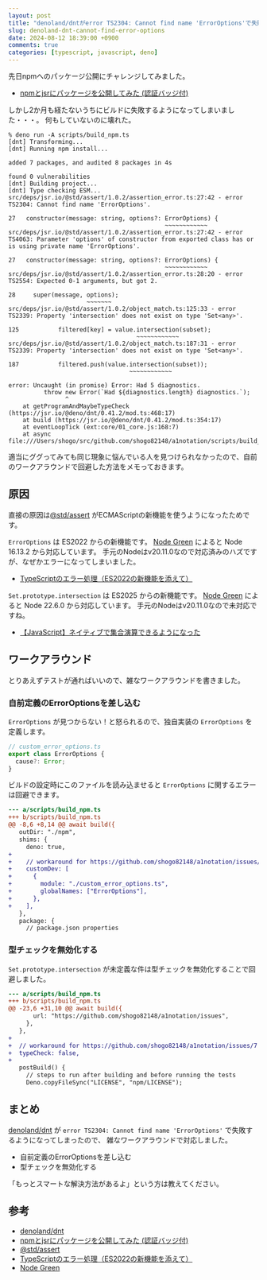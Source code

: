 ```yaml
---
layout: post
title: "denoland/dntがerror TS2304: Cannot find name 'ErrorOptions'で失敗する"
slug: denoland-dnt-cannot-find-error-options
date: 2024-08-12 18:39:00 +0900
comments: true
categories: [typescript, javascript, deno]
---
```


先日npmへのパッケージ公開にチャレンジしてみました。

- [npmとjsrにパッケージを公開してみた (認証バッジ付) ](https://shogo82148.github.io/blog/2024/06/23/2024-06-23-publish-to-npm-and-jsr/)

しかし2か月も経たないうちにビルドに失敗するようになってしまいました・・・。
何もしていないのに壊れた。

```plain
% deno run -A scripts/build_npm.ts
[dnt] Transforming...
[dnt] Running npm install...

added 7 packages, and audited 8 packages in 4s

found 0 vulnerabilities
[dnt] Building project...
[dnt] Type checking ESM...
src/deps/jsr.io/@std/assert/1.0.2/assertion_error.ts:27:42 - error TS2304: Cannot find name 'ErrorOptions'.

27   constructor(message: string, options?: ErrorOptions) {
                                            ~~~~~~~~~~~~
src/deps/jsr.io/@std/assert/1.0.2/assertion_error.ts:27:42 - error TS4063: Parameter 'options' of constructor from exported class has or is using private name 'ErrorOptions'.

27   constructor(message: string, options?: ErrorOptions) {
                                            ~~~~~~~~~~~~
src/deps/jsr.io/@std/assert/1.0.2/assertion_error.ts:28:20 - error TS2554: Expected 0-1 arguments, but got 2.

28     super(message, options);
                      ~~~~~~~
src/deps/jsr.io/@std/assert/1.0.2/object_match.ts:125:33 - error TS2339: Property 'intersection' does not exist on type 'Set<any>'.

125           filtered[key] = value.intersection(subset);
                                    ~~~~~~~~~~~~
src/deps/jsr.io/@std/assert/1.0.2/object_match.ts:187:31 - error TS2339: Property 'intersection' does not exist on type 'Set<any>'.

187           filtered.push(value.intersection(subset));
                                  ~~~~~~~~~~~~

error: Uncaught (in promise) Error: Had 5 diagnostics.
          throw new Error(`Had ${diagnostics.length} diagnostics.`);
                ^
    at getProgramAndMaybeTypeCheck (https://jsr.io/@deno/dnt/0.41.2/mod.ts:468:17)
    at build (https://jsr.io/@deno/dnt/0.41.2/mod.ts:354:17)
    at eventLoopTick (ext:core/01_core.js:168:7)
    at async file:///Users/shogo/src/github.com/shogo82148/a1notation/scripts/build_npm.ts:6:1
```

適当にググってみても同じ現象に悩んでいる人を見つけられなかったので、自前のワークアラウンドで回避した方法をメモっておきます。

## 原因

直接の原因は[@std/assert](https://jsr.io/@std/assert) がECMAScriptの新機能を使うようになったためです。

`ErrorOptions` は ES2022 からの新機能です。
[Node Green](https://node.green/) によると Node 16.13.2 から対応しています。
手元のNodeはv20.11.0なので対応済みのハズですが、なぜかエラーになってしまいました。

- [TypeScriptのエラー処理（ES2022の新機能を添えて）](https://speakerdeck.com/akeno/typescriptfalseerachu-li-es2022falsexin-ji-neng-wotian-ete)

`Set.prototype.intersection` は ES2025 からの新機能です。
[Node Green](https://node.green/) によると Node 22.6.0 から対応しています。
手元のNodeはv20.11.0なので未対応ですね。

- [【JavaScript】ネイティブで集合演算できるようになった](https://qiita.com/rana_kualu/items/444cbac3a2ca26152d7a)

## ワークアラウンド

とりあえずテストが通ればいいので、雑なワークアラウンドを書きました。

### 自前定義のErrorOptionsを差し込む

`ErrorOptions` が見つからない！と怒られるので、独自実装の `ErrorOptions` を定義します。

```typescript
// custom_error_options.ts
export class ErrorOptions {
  cause?: Error;
}
```

ビルドの設定時にこのファイルを読み込ませると `ErrorOptions` に関するエラーは回避できます。

```diff
--- a/scripts/build_npm.ts
+++ b/scripts/build_npm.ts
@@ -8,6 +8,14 @@ await build({
   outDir: "./npm",
   shims: {
     deno: true,
+
+    // workaround for https://github.com/shogo82148/a1notation/issues/7
+    customDev: [
+      {
+        module: "./custom_error_options.ts",
+        globalNames: ["ErrorOptions"],
+      },
+    ],
   },
   package: {
     // package.json properties
```

### 型チェックを無効化する

`Set.prototype.intersection` が未定義な件は型チェックを無効化することで回避しました。

```diff
--- a/scripts/build_npm.ts
+++ b/scripts/build_npm.ts
@@ -23,6 +31,10 @@ await build({
       url: "https://github.com/shogo82148/a1notation/issues",
     },
   },
+
+  // workaround for https://github.com/shogo82148/a1notation/issues/7
+  typeCheck: false,
+
   postBuild() {
     // steps to run after building and before running the tests
     Deno.copyFileSync("LICENSE", "npm/LICENSE");
```

## まとめ

[denoland/dnt](https://github.com/denoland/dnt) が `error TS2304: Cannot find name 'ErrorOptions'` で失敗するようになってしまったので、
雑なワークアラウンドで対応しました。

- 自前定義のErrorOptionsを差し込む
- 型チェックを無効化する

「もっとスマートな解決方法があるよ」という方は教えてください。

## 参考

- [denoland/dnt](https://github.com/denoland/dnt)
- [npmとjsrにパッケージを公開してみた (認証バッジ付) ](https://shogo82148.github.io/blog/2024/06/23/2024-06-23-publish-to-npm-and-jsr/)
- [@std/assert](https://jsr.io/@std/assert)
- [TypeScriptのエラー処理（ES2022の新機能を添えて）](https://speakerdeck.com/akeno/typescriptfalseerachu-li-es2022falsexin-ji-neng-wotian-ete)
- [Node Green](https://node.green/)
